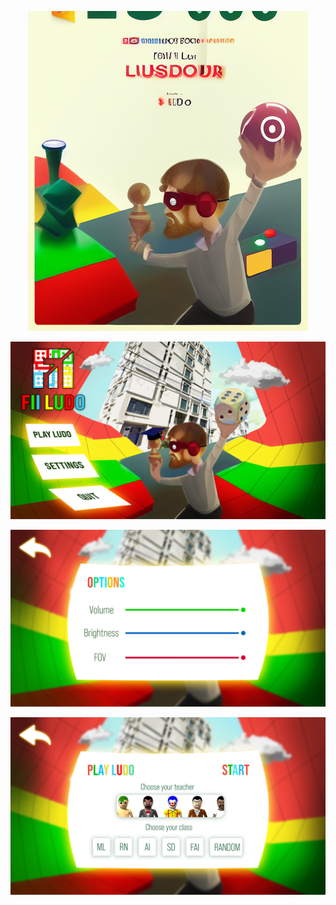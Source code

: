 <p align="center">
  <img src="https://github.com/FrentescuCezar/IMR/blob/main/Tema%205/fiiludo-1.png">
</p>
<p align="center">
  <img src="https://github.com/FrentescuCezar/IMR/blob/main/Tema%205/menu%202.png">
</p>
<p align="center">
  <img src="https://github.com/FrentescuCezar/IMR/blob/main/Tema%205/MENU%20OPTION.png">
</p>
<p align="center">
  <img src="https://github.com/FrentescuCezar/IMR/blob/main/Tema%205/MENU%20PLAY.png?raw=true">
</p>
